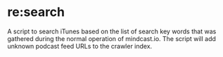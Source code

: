 # re:search

A script to search iTunes based on the list of search key words that was gathered during the normal operation of mindcast.io. The script will add unknown podcast feed URLs to the crawler index.
